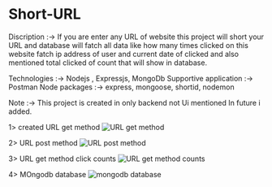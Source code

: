 # Short-URL
Discription :-> If you are enter any URL of website this project will short your URL and database will fatch all data like how many times clicked on this website fatch ip address of user and current date of clicked and also mentioned total clicked of count that will show in database.

Technologies :-> Nodejs , Expressjs, MongoDb
Supportive application :-> Postman
Node packages :-> express, mongoose, shortid, nodemon

Note :-> This project is created in only backend not Ui mentioned In future i added.

1> created URL get method 
![URL get method](https://github.com/DhruvitGopani0041/Short-URL/assets/113504480/4fc9c239-3dff-4130-bba4-ccf50f733f23)

2> URL post method 
![URL post method](https://github.com/DhruvitGopani0041/Short-URL/assets/113504480/c6648cf6-f395-4df9-a73b-ef31327474c7)

3> URL get method click counts
![URL get method counts](https://github.com/DhruvitGopani0041/Short-URL/assets/113504480/60117738-bdef-4102-b73b-a7e24bec45de)

4> MOngodb database
![mongodb database](https://github.com/DhruvitGopani0041/Short-URL/assets/113504480/0d99023c-56fe-438d-953d-9f204577bf0a)


